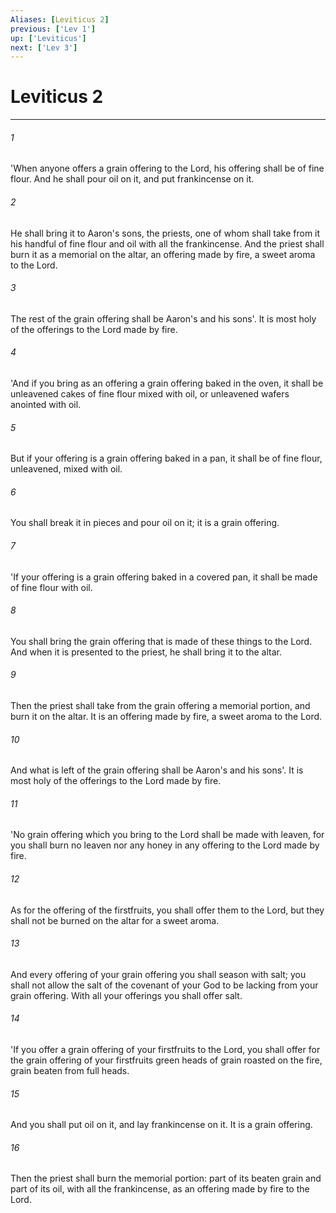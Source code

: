 ```yaml
---
Aliases: [Leviticus 2]
previous: ['Lev 1']
up: ['Leviticus']
next: ['Lev 3']
---
```

# Leviticus 2

***


###### 1 
'When anyone offers a grain offering to the Lord, his offering shall be of fine flour. And he shall pour oil on it, and put frankincense on it. 

###### 2 
He shall bring it to Aaron's sons, the priests, one of whom shall take from it his handful of fine flour and oil with all the frankincense. And the priest shall burn it as a memorial on the altar, an offering made by fire, a sweet aroma to the Lord. 

###### 3 
The rest of the grain offering shall be Aaron's and his sons'. It is most holy of the offerings to the Lord made by fire. 

###### 4 
'And if you bring as an offering a grain offering baked in the oven, it shall be unleavened cakes of fine flour mixed with oil, or unleavened wafers anointed with oil. 

###### 5 
But if your offering is a grain offering baked in a pan, it shall be of fine flour, unleavened, mixed with oil. 

###### 6 
You shall break it in pieces and pour oil on it; it is a grain offering. 

###### 7 
'If your offering is a grain offering baked in a covered pan, it shall be made of fine flour with oil. 

###### 8 
You shall bring the grain offering that is made of these things to the Lord. And when it is presented to the priest, he shall bring it to the altar. 

###### 9 
Then the priest shall take from the grain offering a memorial portion, and burn it on the altar. It is an offering made by fire, a sweet aroma to the Lord. 

###### 10 
And what is left of the grain offering shall be Aaron's and his sons'. It is most holy of the offerings to the Lord made by fire. 

###### 11 
'No grain offering which you bring to the Lord shall be made with leaven, for you shall burn no leaven nor any honey in any offering to the Lord made by fire. 

###### 12 
As for the offering of the firstfruits, you shall offer them to the Lord, but they shall not be burned on the altar for a sweet aroma. 

###### 13 
And every offering of your grain offering you shall season with salt; you shall not allow the salt of the covenant of your God to be lacking from your grain offering. With all your offerings you shall offer salt. 

###### 14 
'If you offer a grain offering of your firstfruits to the Lord, you shall offer for the grain offering of your firstfruits green heads of grain roasted on the fire, grain beaten from full heads. 

###### 15 
And you shall put oil on it, and lay frankincense on it. It is a grain offering. 

###### 16 
Then the priest shall burn the memorial portion: part of its beaten grain and part of its oil, with all the frankincense, as an offering made by fire to the Lord.
